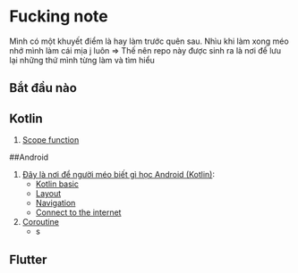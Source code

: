 # Fucking note
Mình có một khuyết điểm là hay làm trước quên sau. Nhìu khi làm xong méo nhớ mình làm cái mịa j luôn 
=> Thế nên repo này được sinh ra là nơi để lưu lại những thứ mình từng làm và tìm hiểu
## Bắt đầu nào
## Kotlin
1. [Scope function](https://kotlinlang.org/docs/scope-functions.html)

##Android
1. [Đây là nơi để người méo biết gì học Android (Kotlin)](https://developer.android.com/courses/android-basics-kotlin/course):
    - [Kotlin basic](https://developer.android.com/courses/android-basics-kotlin/unit-1)
    - [Layout](https://developer.android.com/courses/android-basics-kotlin/unit-2)
    - [Navigation](https://developer.android.com/courses/android-basics-kotlin/unit-3)
    - [Connect to the internet](https://developer.android.com/courses/android-basics-kotlin/unit-3)
3. [Coroutine](https://kotlinlang.org/docs/coroutines-guide.html)
    - s
    
## Flutter
